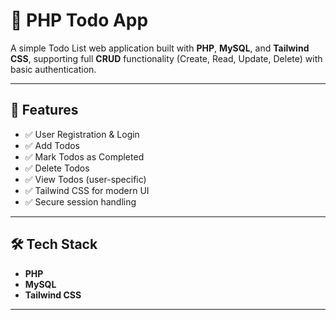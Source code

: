 # 📝 PHP Todo App

A simple Todo List web application built with **PHP**, **MySQL**, and **Tailwind CSS**, supporting full **CRUD** functionality (Create, Read, Update, Delete) with basic authentication.

---

## 🚀 Features

- ✅ User Registration & Login
- ✅ Add Todos
- ✅ Mark Todos as Completed
- ✅ Delete Todos
- ✅ View Todos (user-specific)
- ✅ Tailwind CSS for modern UI
- ✅ Secure session handling

---

## 🛠️ Tech Stack

- **PHP**
- **MySQL**
- **Tailwind CSS**

---
